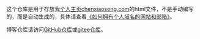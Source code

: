 这个仓库是用于存放我[个人主页chenxiaosong.com](https://chenxiaosong.com/)的html文件，不是手动编写的，而是自动生成的，具体请查看[《如何拥有个人域名的网站和邮箱》](https://chenxiaosong.com/course/gnu-linux/blog-web.html)。

博客仓库请访问[GitHub仓库](https://github.com/chenxiaosonggithub/blog)或[gitee仓库](https://gitee.com/chenxiaosonggitee/blog)。

